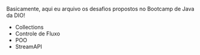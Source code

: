 Basicamente, aqui eu arquivo os desafios propostos no Bootcamp de Java da DIO!

- Collections
- Controle de Fluxo
- POO
- StreamAPI
